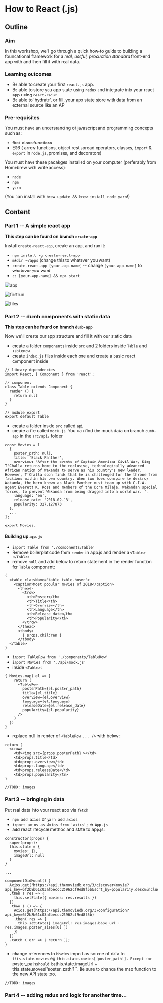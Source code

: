 # How to React (.js)

## Outline 

### Aim
In this workshop, we'll go through a quick how-to guide to building a foundational framework for a _real, useful, production standard_ front-end app with and then fill it with real data.


### Learning outcomes
- Be able to create your first ``react.js`` app.
- Be able to store you app state using ``redux`` and integrate into your react app using ``react-redux``
- Be able to 'hydrate', or fill, your app state store with data from an external source like an API

### Pre-requisites
You must have an understanding of javascript and programming concepts such as:
- first-class functions
- ES6 ( arrow functions, object rest spread operators, classes, ``import`` & ``export`` in ``node.js``, promises, and decorators)

You must have these pacakges installed on your computer (preferably from Homebrew with write access):

- ``node``
- ``npm``
- ``yarn`` 

(You can install with ``brew update && brew install node yarn``!)

## Content

### Part 1 -- A simple react app

__This step can be found on branch ``create-app``__

Install ``create-react-app``, create an app, and run it:

- ``npm install -g create-react-app``
- ``mkdir ~/apps`` (change this to whatever you want)
- ``create-react-app [your-app-name]`` -- change ``[your-app-name]`` to whatever you want
- ``cd [your-app-name] && npm start``

![app](assets/images/app.png)

![firstrun](assets/images/first_run.png)

![files](assets/images/files.png)




### Part 2 -- dumb components with static data

__This step can be found on branch ``dumb-app``__

Now we'll create our app structure and fill it with our static data

- create a folder ``components`` inside ``src`` and 2 folders inside ``Table`` and ``TableRow``
- create ``index.js`` files inside each one and create a basic react component inside

```
// library dependencies
import React, { Component } from 'react';

// component
class Table extends Component {
  render () {
    return null
  }
}

// module export
export default Table

```

- create a folder inside ``src`` called ``api``
- create a file called ``mock.js``. You can find the mock data on branch ``dumb-app`` in the ``src/api/`` folder

```
const Movies = [
  {
    poster_path: null,
    title: 'Black Panther',
    overview: 'After the events of Captain America: Civil War, King T'Challa returns home to the reclusive, technologically advanced African nation of Wakanda to serve as his country's new leader. However, T'Challa soon finds that he is challenged for the throne from factions within his own country. When two foes conspire to destroy Wakanda, the hero known as Black Panther must team up with C.I.A. agent Everett K. Ross and members of the Dora Milaje, Wakandan special forces, to prevent Wakanda from being dragged into a world war. ',
    language: 'en',
    release_date: '2018-02-13',
    popularity: 327.127873
  },
  ...
];

export Movies;
```

#### Building up ``app.js``

- ``import Table from './components/Table'`` 
- Remove boilerplat code from ``render`` in app.js and render a ``<Table></Table>``
- remove ``null`` and add below to return statement in the render function for ``Table`` component:

```
(
  <table className="table table-hover">
    <caption>Most popular movies of 2018</caption>
      <thead>
        <trow>
          <th>Poster</th>
          <th>Title</th>
          <th>Overview</th>
          <th>Language</th>
          <th>Release date</th>
          <th>Popularity</th>
        </trow>
      </thead>
      <tbody>
        { props.children }
      </tbody>
  </table>
)
```

- ``import TableRow from './components/TableRow'``
- ``import Movies from './api/mock.js'``
- inside ``<Table>``:

```
{ Movies.map( el => { 
    return (
      <TableRow  
        posterPath={el.poster_path}
        title={el.title}
        overview={el.overview}
        language={el.language}
        releaseDate={el.release_date}
        popularity={el.popularity}
      />
    )
  }) 
}
```

- replace null in render of ``<TableRow ... />`` with below:

```
return (
  <trow>
    <td><img src={props.posterPath} ></td>
    <td>props.title</td>
    <td>props.overview</td>
    <td>props.language</td>
    <td>props.releaseDate</td>
    <td>props.popularity</td>
)
```

``//TODO: images``


### Part 3 -- bringing in data

Put real data into your react app via ``fetch``

- ``npm add axios`` or ``yarn add axios`` 
- ``import axios as Axios from 'axios';`` => ``App.js``
- add react lifecycle method and state to app.js:

```
constructor(props) {
  super(props);
  this.state = {
    movies: {},
    imageUrl: null
  }
}

...

componentDidMount() {
  Axios.get('https://api.themoviedb.org/3/discover/movie?api_key=6f2b8b61c03afbeccc25962cf9ed8f5b&sort_by=popularity.desc&include_adult=false&include_video=false&page=1&year=2018')
  .then ( res => {
    this.setState({ movies: res.results })
  })
  .then ( () => {
    Axios.get(https://api.themoviedb.org/3/configuration?api_key=6f2b8b61c03afbeccc25962cf9ed8f5b)
    .then( res => {
      this.setState({ imageUrl: res.images.base_url + res.images.poster_sizes[0] })
    })
  })
  .catch ( err => ( return ));
}
```

- change references to ``Movies`` import as source of data to ``this.state.movies`` eg ``this.state.movies['poster_path']. Except for ``poster_path`` should be ``this.state.imageUrl + this.state.moves['poster_path']``. Be sure to change the map function to the new API state too.


``//TODO: images``

### Part 4 -- adding redux and logic for another time...












